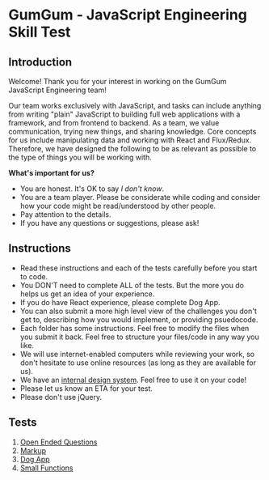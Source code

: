 GumGum - JavaScript Engineering Skill Test
==========================================

Introduction
------------

Welcome! Thank you for your interest in working on the GumGum JavaScript Engineering team!

Our team works exclusively with JavaScript, and tasks can include anything from writing "plain" JavaScript to building full web applications with a framework, and from frontend to backend. As a team, we value communication, trying new things, and sharing knowledge. Core concepts for us include manipulating data and working with React and Flux/Redux. Therefore, we have designed the following to be as relevant as possible to the type of things you will be working with.

**What's important for us?**

- You are honest. It's OK to say _I don't know_.
- You are a team player. Please be considerate while coding and consider how your code might be read/understood by other people.
- Pay attention to the details.
- If you have any questions or suggestions, please ask!

Instructions
------------

- Read these instructions and each of the tests carefully before you start to code.
- You DON'T need to complete ALL of the tests. But the more you do helps us get an idea of your experience.
- If you do have React experience, please complete Dog App.
- You can also submit a more high level view of the challenges you don't get to, describing how you would implement, or providing psuedocode.
- Each folder has some instructions. Feel free to modify the files when you submit it back. Feel free to structure your files/code in any way you like.
- We will use internet-enabled computers while reviewing your work, so don't hesitate to use online resources (as long as they are available for us).
- We have an [internal design system](http://ds.gumgum.com/stable/css/). Feel free to use it on your code!
- Please let us know an ETA for your test.
- Please don't use jQuery.

Tests
-----

1. [Open Ended Questions](./questions)
2. [Markup](./markup)
3. [Dog App](./dogApp)
4. [Small Functions](./functions)

